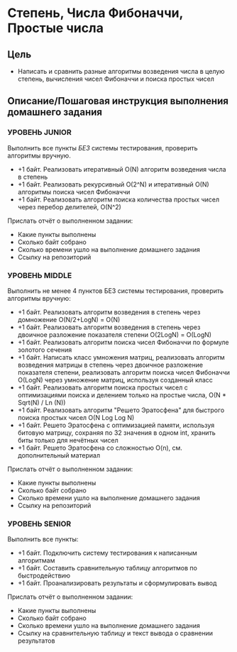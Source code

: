 # Степень, Числа Фибоначчи, Простые числа

## Цель

- Написать и сравнить разные алгоритмы возведения числа в целую степень,
  вычисления чисел Фибоначчи и поиска простых чисел

## Описание/Пошаговая инструкция выполнения домашнего задания

### УРОВЕНЬ JUNIOR

Выполнить все пункты *БЕЗ* системы тестирования, проверить алгоритмы вручную.

- +1 байт. Реализовать итеративный O(N) алгоритм возведения числа в степень
- +1 байт. Реализовать рекурсивный O(2^N) и итеративный O(N) алгоритмы поиска
  чисел Фибоначчи
- +1 байт. Реализовать алгоритм поиска количества простых чисел через перебор
  делителей, O(N^2)

Прислать отчёт о выполненном задании:

- Какие пункты выполнены
- Сколько байт собрано
- Сколько времени ушло на выполнение домашнего задания
- Ссылку на репозиторий

### УРОВЕНЬ MIDDLE

Выполнить не менее 4 пунктов БЕЗ системы тестирования, проверить алгоритмы
вручную:

- +1 байт. Реализовать алгоритм возведения в степень через домножение
  O(N/2+LogN) = O(N)
- +1 байт. Реализовать алгоритм возведения в степень через двоичное разложение
  показателя степени O(2LogN) = O(LogN)
- +1 байт. Реализовать алгоритм поиска чисел Фибоначчи по формуле золотого
  сечения
- +1 байт. Написать класс умножения матриц, реализовать алгоритм возведения
  матрицы в степень через двоичное разложение показателя степени, реализовать
  алгоритм поиска чисел Фибоначчи O(LogN) через умножение матриц, используя
  созданный класс
- +1 байт. Реализовать алгоритм поиска простых чисел с оптимизациями поиска и
  делением только на простые числа, O(N * Sqrt(N) / Ln (N))
- +1 байт. Реализовать алгоритм "Решето Эратосфена" для быстрого поиска простых
  чисел O(N Log Log N)
- +1 байт. Решето Эратосфена с оптимизацией памяти, используя битовую матрицу,
  сохраняя по 32 значения в одном int, хранить биты только для нечётных чисел
- +1 байт. Решето Эратосфена со сложностью O(n), см. дополнительный материал

Прислать отчёт о выполненном задании:

- Какие пункты выполнены
- Сколько байт собрано
- Сколько времени ушло на выполнение домашнего задания
- Ссылку на репозиторий

### УРОВЕНЬ SENIOR

Выполнить все пункты:

- +1 байт. Подключить систему тестирования к написанным алгоритмам
- +1 байт. Составить сравнительную таблицу алгоритмов по быстродействию
- +1 байт. Проанализировать результаты и сформулировать вывод

Прислать отчёт о выполненном задании:

- Какие пункты выполнены
- Сколько байт собрано
- Сколько времени ушло на выполнение домашнего задания
- Ссылку на сравнительную таблицу и текст вывода о сравнении результатов
